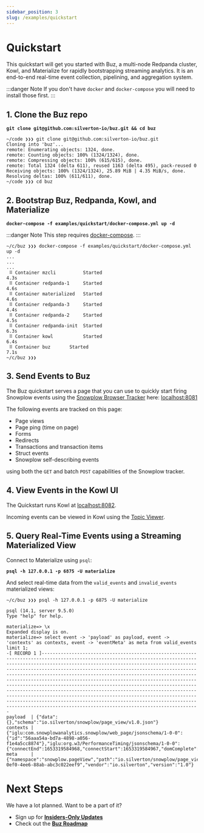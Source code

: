 ```yaml
---
sidebar_position: 3
slug: /examples/quickstart
---
```


# Quickstart

This quickstart will get you started with Buz, a multi-node Redpanda cluster, Kowl, and Materialize for rapidly bootstrapping streaming analytics. It is an end-to-end real-time event collection, pipelining, and aggregation system.


:::danger Note
If you don't have `docker` and `docker-compose` you will need to install those first.
:::


## 1. Clone the Buz repo

**`git clone git@github.com:silverton-io/buz.git && cd buz`**


```
~/code ❯❯❯ git clone git@github.com:silverton-io/buz.git
Cloning into 'buz'...
remote: Enumerating objects: 1324, done.
remote: Counting objects: 100% (1324/1324), done.
remote: Compressing objects: 100% (615/615), done.
remote: Total 1324 (delta 611), reused 1163 (delta 495), pack-reused 0
Receiving objects: 100% (1324/1324), 25.89 MiB | 4.35 MiB/s, done.
Resolving deltas: 100% (611/611), done.
~/code ❯❯❯ cd buz
```

## 2. Bootstrap Buz, Redpanda, Kowl, and Materialize

**`docker-compose -f examples/quickstart/docker-compose.yml up -d`**

:::danger Note
This step requires [docker-compose](https://docs.docker.com/compose/).
:::


```
~/c/buz ❯❯❯ docker-compose -f examples/quickstart/docker-compose.yml up -d
...
...
...
 ⠿ Container mzcli          Started                                                                                                        4.3s
 ⠿ Container redpanda-1     Started                                                                                                        4.6s
 ⠿ Container materialized   Started                                                                                                        4.6s
 ⠿ Container redpanda-3     Started                                                                                                        4.4s
 ⠿ Container redpanda-2     Started                                                                                                        4.5s
 ⠿ Container redpanda-init  Started                                                                                                        6.3s
 ⠿ Container kowl           Started                                                                                                        6.4s
 ⠿ Container buz       Started                                                                                                        7.1s
~/c/buz ❯❯❯
```


## 3. Send Events to Buz

The Buz quickstart serves a page that you can use to quickly start firing Snowplow events using the [Snowplow Browser Tracker](https://docs.snowplowanalytics.com/docs/collecting-data/collecting-from-own-applications/javascript-trackers/javascript-tracker/javascript-tracker-v3/) here: [localhost:8081](http://localhost:8081/)

The following events are tracked on this page:

  - Page views
  - Page ping (time on page)
  - Forms
  - Redirects
  - Transactions and transaction items
  - Struct events
  - Snowplow self-describing events

using both the `GET` and batch `POST` capabilities of the Snowplow tracker.


## 4. View Events in the Kowl UI

The Quickstart runs Kowl at [localhost:8082](http://localhost:8082).

Incoming events can be viewed in Kowl using the [Topic Viewer](http://localhost:8082/topics/hpt-invalid?o=-1&p=-1&q&s=50#messages).


## 5. Query Real-Time Events using a Streaming Materialized View

Connect to Materialize using `psql`:

**`psql -h 127.0.0.1 -p 6875 -U materialize`**


And select real-time data from the `valid_events` and `invalid_events` materialized views:

```
~/c/buz ❯❯❯ psql -h 127.0.0.1 -p 6875 -U materialize

psql (14.1, server 9.5.0)
Type "help" for help.

materialize=> \x
Expanded display is on.
materialize=> select event -> 'payload' as payload, event -> 'contexts' as contexts, event -> 'eventMeta' as meta from valid_events limit 1;
-[ RECORD 1 ]--------------------------------------------------------------------------------------------------------------------------------------------------------------------------------------------------------------------------------------------------------------------------------------------------------------------------------------------------------------------------------------------------------------------------------------------------------------------------------------------------------------------------------------------------------------------------------------------------------------------------------------------------------------------------------------------------------------------------------------------------------------------------------------
payload  | {"data":{},"schema":"io.silverton/snowplow/page_view/v1.0.json"}
contexts | {"iglu:com.snowplowanalytics.snowplow/web_page/jsonschema/1-0-0":{"id":"56aaa54a-bd7a-4898-a056-f1e4a5cc8874"},"iglu:org.w3/PerformanceTiming/jsonschema/1-0-0":{"connectEnd":1653319584968,"connectStart":1653319584967,"domComplete":1653319585324,"domContentLoadedEventEnd":1653319585302,"domContentLoadedEventStart":1653319585301,"domInteractive":1653319585293,"domLoading":1653319585038,"domainLookupEnd":1653319584967,"domainLookupStart":1653319584967,"fetchStart":1653319584967,"loadEventEnd":1653319585325,"loadEventStart":1653319585324,"navigationStart":1653319584980,"redirectEnd":0,"redirectStart":0,"requestStart":1653319584994,"responseEnd":1653319585029,"responseStart":1653319585028,"secureConnectionStart":0,"unloadEventEnd":0,"unloadEventStart":0}}
meta     | {"namespace":"snowplow.pageView","path":"io.silverton/snowplow/page_view/v1.0.json","protocol":"snowplow","uuid":"23edc1db-0ef0-4ee6-88ab-abc3c022eef9","vendor":"io.silverton","version":"1.0"}
```

# Next Steps

We have a lot planned. Want to be a part of it?

- Sign up for **[Insiders-Only Updates](/insiders-only)**
- Check out the **[Buz Roadmap](/introduction/roadmap)**

<!-- 

# Component Overview

## Buz

Buz is a multi-protocol event collection, validation, and routing system.

**Want to track Snowplow events?** Think Buz.

**Want to track Cloudevents?** Think Buz.

**Have a more custom, self-describing event implementation?** Think Buz.

## Redpanda

Redpanda is Kafka-compatible streaming platform, with 100% less Zookeeper and JVM. It is blazing fast, quick to set up, and incredibly operator-oriented.

This example uses a three-node Redpanda cluster as the streaming interface between Buz and Materialize.

Redpanda docs can be found here: [docs.redpanda.com](https://docs.redpanda.com/).


![redpanda](../img/redpanda.svg)

## Kowl

Kowl is a very useful UI for Kafka cluster visibility, schema discovery, and other administrative tasks.

Buz quickstart uses it to quickly visualize and verify data flowing through Redpanda (on its way to Materialize).

More on Kowl can be found here: [cloudhut.dev](https://cloudhut.dev/)

![kowl](../img/kowl.png)

## Materialize

[Materialize](https://materialize.com/docs/) is a streaming, SQL-based materialized view engine based on [Differential dataflow](https://github.com/frankmcsherry/differential-dataflow).

This example uses Materialize to create real-time aggregates and activity funnels by streaming data from Buz, through Redpanda, into a Materialize Source, before aggregating in a materialized view.

![materialize](../img/materialize.png)
 -->
